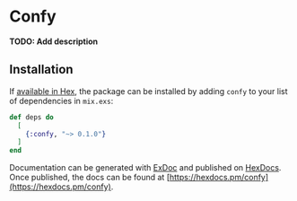 # Confy

**TODO: Add description**

## Installation

If [available in Hex](https://hex.pm/docs/publish), the package can be installed
by adding `confy` to your list of dependencies in `mix.exs`:

```elixir
def deps do
  [
    {:confy, "~> 0.1.0"}
  ]
end
```

Documentation can be generated with [ExDoc](https://github.com/elixir-lang/ex_doc)
and published on [HexDocs](https://hexdocs.pm). Once published, the docs can
be found at [https://hexdocs.pm/confy](https://hexdocs.pm/confy).

